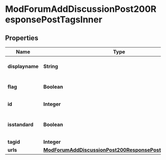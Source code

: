 

# ModForumAddDiscussionPost200ResponsePostTagsInner


## Properties

| Name | Type | Description | Notes |
|------------ | ------------- | ------------- | -------------|
|**displayname** | **String** | The display name of the tag |  [optional] |
|**flag** | **Boolean** | Wehther this tag is flagged |  [optional] |
|**id** | **Integer** | The ID of the Tag |  [optional] |
|**isstandard** | **Boolean** | Whether this is a standard tag |  [optional] |
|**tagid** | **Integer** | The tagid |  [optional] |
|**urls** | [**ModForumAddDiscussionPost200ResponsePostTagsInnerUrls**](ModForumAddDiscussionPost200ResponsePostTagsInnerUrls.md) |  |  [optional] |



